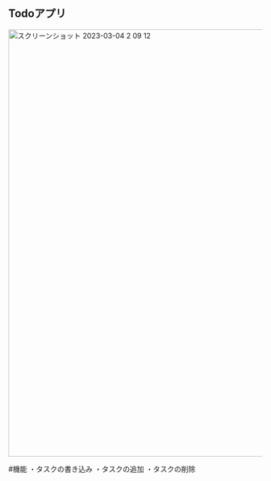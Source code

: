 ## Todoアプリ
<img width="847" alt="スクリーンショット 2023-03-04 2 09 12" src="https://user-images.githubusercontent.com/104242534/223040332-4fc0cf1d-5c0b-4f6d-b8b6-fb2bc4360611.png">

#機能
・タスクの書き込み
・タスクの追加
・タスクの削除
